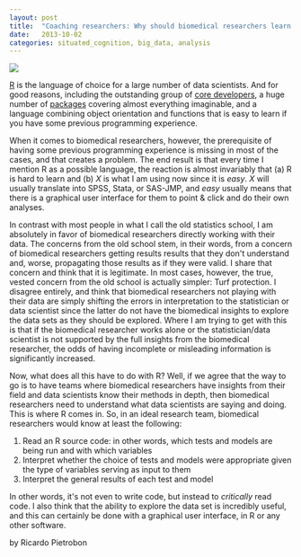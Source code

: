 ```yaml
---
layout: post
title:  "Coaching researchers: Why should biomedical researchers learn R?"
date:   2013-10-02
categories: situated_cognition, big_data, analysis
---
```


![](https://lh6.googleusercontent.com/-tYIssxIGpvs/Ukg0cnmzGbI/AAAAAAAA4a4/LNPARlsBW3c/w741-h504-no/fract.png)

<title>{{ page.title }}</title>

[R](http://www.r-project.org/) is the language of choice for a large number of data scientists. And for good reasons, including the outstanding group of [core developers](http://www.r-project.org/contributors.html), a huge number of [packages](http://cran.r-project.org/web/packages/available_packages_by_name.html) covering almost everything imaginable, and a language combining object orientation and functions that is easy to learn if you have some previous programming experience. 

When it comes to biomedical researchers, however, the prerequisite of having some previous programming experience is missing in most of the cases, and that creates a problem. The end result is that every time I mention R as a possible language, the reaction is almost invariably that (a) R is hard to learn and (b) *X* is what I am using now since it is *easy*. *X* will usually translate into SPSS, Stata, or SAS-JMP, and *easy* usually means that there is a graphical user interface for them to point & click and do their own analyses. 

In contrast with most people in what I call the old statistics school, I am absolutely in favor of biomedical researchers directly working with their data. The concerns from the old school stem, in their words, from a concern of biomedical researchers getting results results that they don't understand and, worse, propagating those results as if they were valid. I share that concern and think that it is legitimate. In most cases, however, the true, vested concern from the old school is actually simpler: Turf protection. I disagree entirely, and think that biomedical researchers not playing with their data are simply shifting the errors in interpretation to the statistician or data scientist since the latter do not have the biomedical insights to explore the data sets as they should be explored. Where I am trying to get with this is that if the biomedical researcher works alone or the statistician/data scientist is not supported by the full insights from the biomedical researcher, the odds of having incomplete or misleading information is significantly increased.

Now, what does all this have to do with R? Well, if we agree that the way to go is to have teams where biomedical researchers have insights from their field and data scientists know their methods in depth, then biomedical researchers need to understand what data scientists are saying and doing. This is where R comes in. So, in an ideal research team, biomedical researchers would know at least the following:

1. Read an R source code: in other words, which tests and models are being run and with which variables
2. Interpret whether the choice of tests and models were appropriate given the type of variables serving as input to them
3. Interpret the general results of each test and model

In other words, it's not even to write code, but instead to *critically* read code. I also think that the ability to explore the data set is incredibly useful, and this can certainly be done with a graphical user interface, in R or any other software.

by Ricardo Pietrobon